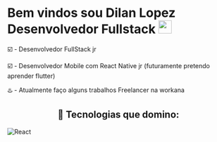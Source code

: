 <h1> Bem vindos sou Dilan Lopez Desenvolvedor Fullstack  <img src="https://raw.githubusercontent.com/kaueMarques/kaueMarques/master/hi.gif"width=30px></h1> 

 ☑️ - Desenvolvedor FullStack jr
 
 ☑️ - Desenvolvedor Mobile com React Native jr (futuramente pretendo aprender flutter) 
 
 ♨️ - Atualmente faço alguns trabalhos Freelancer na workana
 
 
 <h2 align="center"> 🔧 Tecnologias que domino: </h2>
 <img align="center" alt="React" src="https://worldvectorlogo.com/logo/react-2">
